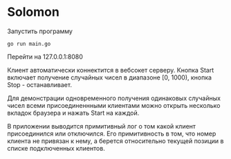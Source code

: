 # Solomon

Запустить программу
```
go run main.go
```

Перейти на 127.0.0.1:8080

Клиент автоматически коннектится в вебсокет серверу. Кнопка Start включает получение случайных чисел в диапазоне [0, 1000), кнопка Stop - останавливает.

Для демонстрации одновременного получения одинаковых случайных чисел всеми присоединеннными клиентами можно открыть несколько вкладок браузера и нажать Start на каждой.

В приложении выводится примитивный лог о том какой клиент присоединился или отключился. Его примитивность в том, что номер клиента не привязан к нему, а берется относительно текущей позиции в списке подключенных клиентов.

